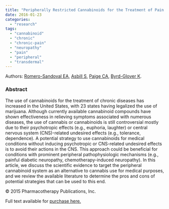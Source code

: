```yaml
---
title: "Peripherally Restricted Cannabinoids for the Treatment of Pain."
date: 2016-01-23
categories: 
  - "research"
tags: 
  - "cannabinoid"
  - "chronic"
  - "chronic-pain"
  - "neuropathy"
  - "pain"
  - "peripheral"
  - "transdermal"
---
```


Authors: [Romero-Sandoval EA](http://www.ncbi.nlm.nih.gov/pubmed/?term=Romero-Sandoval%20EA%5BAuthor%5D&cauthor=true&cauthor_uid=26497478), [Asbill S](http://www.ncbi.nlm.nih.gov/pubmed/?term=Asbill%20S%5BAuthor%5D&cauthor=true&cauthor_uid=26497478), [Paige CA](http://www.ncbi.nlm.nih.gov/pubmed/?term=Paige%20CA%5BAuthor%5D&cauthor=true&cauthor_uid=26497478), [Byrd-Glover K](http://www.ncbi.nlm.nih.gov/pubmed/?term=Byrd-Glover%20K%5BAuthor%5D&cauthor=true&cauthor_uid=26497478).

### Abstract

The use of cannabinoids for the treatment of chronic diseases has increased in the United States, with 23 states having legalized the use of marijuana. Although currently available cannabinoid compounds have shown effectiveness in relieving symptoms associated with numerous diseases, the use of cannabis or cannabinoids is still controversial mostly due to their psychotropic effects (e.g., euphoria, laughter) or central nervous system (CNS)-related undesired effects (e.g., tolerance, dependence). A potential strategy to use cannabinoids for medical conditions without inducing psychotropic or CNS-related undesired effects is to avoid their actions in the CNS. This approach could be beneficial for conditions with prominent peripheral pathophysiologic mechanisms (e.g., painful diabetic neuropathy, chemotherapy-induced neuropathy). In this article, we discuss the scientific evidence to target the peripheral cannabinoid system as an alternative to cannabis use for medical purposes, and we review the available literature to determine the pros and cons of potential strategies that can be used to this end.

© 2015 Pharmacotherapy Publications, Inc.

Full text available for [purchase here.](http://onlinelibrary.wiley.com/doi/10.1002/phar.1642/full)

